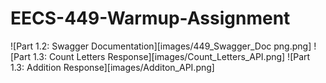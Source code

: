 # EECS-449-Warmup-Assignment
![Part 1.2: Swagger Documentation][images/449_Swagger_Doc png.png]
![Part 1.3: Count Letters Response][images/Count_Letters_API.png]
![Part 1.3: Addition Response][images/Additon_API.png]